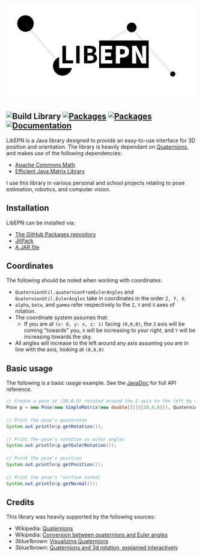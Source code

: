![LibEPN Logo](./assets/libepn.png)

<!-- Badges -->
![Build Library](https://github.com/Ewpratten/libepn/workflows/Build%20Library/badge.svg) 
[![Packages](https://img.shields.io/badge/GitHub%20Packages-1.0.0-blue)](https://github.com/Ewpratten/libepn/packages)
[![Packages](https://img.shields.io/badge/Release-1.0.0-blue)](https://github.com/Ewpratten/libepn/releases/latest)
[![Documentation](https://img.shields.io/badge/-documentation-blue)](https://ewpratten.retrylife.ca/libepn)
---

LibEPN is a Java library designed to provide an easy-to-use interface for 3D position and orientation. The library is heavily dependant on [Quaternions](https://en.wikipedia.org/wiki/Quaternion), and makes use of the following dependencies:

 - [Apache Commons Math](https://commons.apache.org/proper/commons-math/)
 - [Efficient Java Matrix Library](http://ejml.org)

I use this library in various personal and school projects relating to pose estimation, robotics, and computer vision. 

## Installation

LibEPN can be installed via:

 - [The GitHub Packages repository](https://github.com/Ewpratten/libepn/packages)
 - [JitPack](https://jitpack.io/#ewpratten/libepn)
 - [A JAR file](https://github.com/Ewpratten/libepn/releases/latest)

## Coordinates

The following should be noted when working with coordinates:

 - `QuaternionUtil.quaternionFromEulerAngles` and `QuaternionUtil.EulerAngles` take in coordinates in the order `Z, Y, X`.
 - `alpha`, `beta`, and `gamma` refer respectively to the `Z`, `Y` and `X` axes of rotation.
 - The coordinate system assumes that:
   - If you are at `(x: 0, y: x, z: 1)` facing `(0,0,0)`, the `Z` axis will be coming "towards" you, `X` will be increasing to your right, and `Y` will be increasing towards the sky.
 - All angles will increase to the left around any axis assuming you are in line with the axis, looking at `(0,0,0)`

## Basic usage

The following is a basic usage example. See the [JavaDoc](https://ewpratten.retrylife.ca/libepn) for full API reference.

```java
// Create a pose at (10,0,0) rotated around the Z axis to the left by 45 degrees
Pose p = new Pose(new SimpleMatrix(new double[][]{{10,0,0}}), QuaternionUtil.quaternionFromEulerAngles(Math.toRadians(45), 0, 0));

// Print the pose's quaternion
System.out.println(p.getRotation());

// Print the pose's rotation as euler angles
System.out.println(p.getEulerRotation());

// Print the pose's position
System.out.println(p.getPosition());

// Print the pose's "surface normal
System.out.println(p.getNormal());

```

## Credits

This library was heavily supported by the following sources:
 - Wikipedia: [Quaternions](https://en.wikipedia.org/wiki/Quaternion)
 - Wikipedia: [Conversion between quaternions and Euler angles](https://en.wikipedia.org/wiki/Conversion_between_quaternions_and_Euler_angles)
 - 3blue1brown: [Visualizing Quaternions](https://www.youtube.com/watch?v=d4EgbgTm0Bg)
 - 3blue1brown: [Quaternions and 3d rotation, explained interactively](https://www.youtube.com/watch?v=zjMuIxRvygQ)